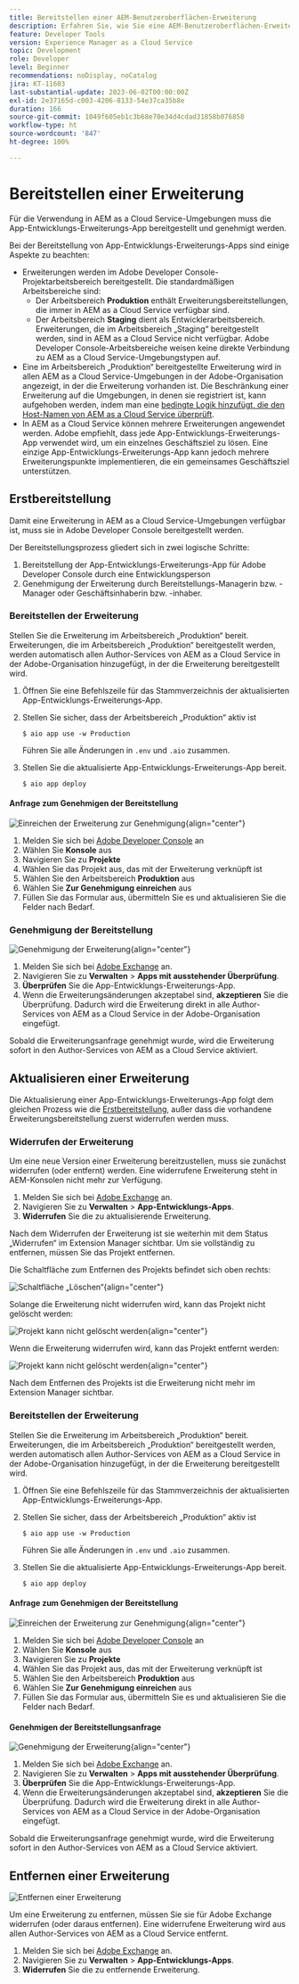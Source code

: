 ```yaml
---
title: Bereitstellen einer AEM-Benutzeroberflächen-Erweiterung
description: Erfahren Sie, wie Sie eine AEM-Benutzeroberflächen-Erweiterung bereitstellen.
feature: Developer Tools
version: Experience Manager as a Cloud Service
topic: Development
role: Developer
level: Beginner
recommendations: noDisplay, noCatalog
jira: KT-11603
last-substantial-update: 2023-06-02T00:00:00Z
exl-id: 2e37165d-c003-4206-8133-54e37ca35b8e
duration: 166
source-git-commit: 1049f605eb1c3b68e70e34d4cdad31858b076858
workflow-type: ht
source-wordcount: '847'
ht-degree: 100%

---
```


# Bereitstellen einer Erweiterung

Für die Verwendung in AEM as a Cloud Service-Umgebungen muss die App-Entwicklungs-Erweiterungs-App bereitgestellt und genehmigt werden.

Bei der Bereitstellung von App-Entwicklungs-Erweiterungs-Apps sind einige Aspekte zu beachten:

+ Erweiterungen werden im Adobe Developer Console-Projektarbeitsbereich bereitgestellt. Die standardmäßigen Arbeitsbereiche sind:
   + Der Arbeitsbereich __Produktion__ enthält Erweiterungsbereitstellungen, die immer in AEM as a Cloud Service verfügbar sind.
   + Der Arbeitsbereich __Staging__ dient als Entwicklerarbeitsbereich. Erweiterungen, die im Arbeitsbereich „Staging“ bereitgestellt werden, sind in AEM as a Cloud Service nicht verfügbar.
Adobe Developer Console-Arbeitsbereiche weisen keine direkte Verbindung zu AEM as a Cloud Service-Umgebungstypen auf.
+ Eine im Arbeitsbereich „Produktion“ bereitgestellte Erweiterung wird in allen AEM as a Cloud Service-Umgebungen in der Adobe-Organisation angezeigt, in der die Erweiterung vorhanden ist.
Die Beschränkung einer Erweiterung auf die Umgebungen, in denen sie registriert ist, kann aufgehoben werden, indem man eine [bedingte Logik hinzufügt, die den Host-Namen von AEM as a Cloud Service überprüft](https://developer.adobe.com/uix/docs/guides/publication/#enabling-extension-only-on-specific-aem-environments).
+ In AEM as a Cloud Service können mehrere Erweiterungen angewendet werden. Adobe empfiehlt, dass jede App-Entwicklungs-Erweiterungs-App verwendet wird, um ein einzelnes Geschäftsziel zu lösen. Eine einzige App-Entwicklungs-Erweiterungs-App kann jedoch mehrere Erweiterungspunkte implementieren, die ein gemeinsames Geschäftsziel unterstützen.

## Erstbereitstellung

Damit eine Erweiterung in AEM as a Cloud Service-Umgebungen verfügbar ist, muss sie in Adobe Developer Console bereitgestellt werden.

Der Bereitstellungsprozess gliedert sich in zwei logische Schritte:

1. Bereitstellung der App-Entwicklungs-Erweiterungs-App für Adobe Developer Console durch eine Entwicklungsperson
1. Genehmigung der Erweiterung durch Bereitstellungs-Managerin bzw. -Manager oder Geschäftsinhaberin bzw. -inhaber.

### Bereitstellen der Erweiterung

Stellen Sie die Erweiterung im Arbeitsbereich „Produktion“ bereit. Erweiterungen, die im Arbeitsbereich „Produktion“ bereitgestellt werden, werden automatisch allen Author-Services von AEM as a Cloud Service in der Adobe-Organisation hinzugefügt, in der die Erweiterung bereitgestellt wird.

1. Öffnen Sie eine Befehlszeile für das Stammverzeichnis der aktualisierten App-Entwicklungs-Erweiterungs-App.
1. Stellen Sie sicher, dass der Arbeitsbereich „Produktion“ aktiv ist

   ```shell
   $ aio app use -w Production
   ```

   Führen Sie alle Änderungen in `.env` und `.aio` zusammen.

1. Stellen Sie die aktualisierte App-Entwicklungs-Erweiterungs-App bereit.

   ```shell
   $ aio app deploy
   ```

#### Anfrage zum Genehmigen der Bereitstellung

![Einreichen der Erweiterung zur Genehmigung](./assets/deploy/submit-for-approval.png){align="center"}

1. Melden Sie sich bei [Adobe Developer Console](https://developer.adobe.com) an
1. Wählen Sie __Konsole__ aus
1. Navigieren Sie zu __Projekte__
1. Wählen Sie das Projekt aus, das mit der Erweiterung verknüpft ist
1. Wählen Sie den Arbeitsbereich __Produktion__ aus
1. Wählen Sie __Zur Genehmigung einreichen__ aus
1. Füllen Sie das Formular aus, übermitteln Sie es und aktualisieren Sie die Felder nach Bedarf.

### Genehmigung der Bereitstellung

![Genehmigung der Erweiterung](./assets/deploy/adobe-exchange.png){align="center"}

1. Melden Sie sich bei [Adobe Exchange](https://exchange.adobe.com/) an.
1. Navigieren Sie zu __Verwalten__ > __Apps mit ausstehender Überprüfung__.
1. __Überprüfen__ Sie die App-Entwicklungs-Erweiterungs-App.
1. Wenn die Erweiterungsänderungen akzeptabel sind, __akzeptieren__ Sie die Überprüfung. Dadurch wird die Erweiterung direkt in alle Author-Services von AEM as a Cloud Service in der Adobe-Organisation eingefügt.

Sobald die Erweiterungsanfrage genehmigt wurde, wird die Erweiterung sofort in den Author-Services von AEM as a Cloud Service aktiviert.

## Aktualisieren einer Erweiterung

Die Aktualisierung einer App-Entwicklungs-Erweiterungs-App folgt dem gleichen Prozess wie die [Erstbereitstellung](#initial-deployment), außer dass die vorhandene Erweiterungsbereitstellung zuerst widerrufen werden muss.

### Widerrufen der Erweiterung

Um eine neue Version einer Erweiterung bereitzustellen, muss sie zunächst widerrufen (oder entfernt) werden. Eine widerrufene Erweiterung steht in AEM-Konsolen nicht mehr zur Verfügung.

1. Melden Sie sich bei [Adobe Exchange](https://exchange.adobe.com/) an.
1. Navigieren Sie zu __Verwalten__ > __App-Entwicklungs-Apps__.
1. __Widerrufen__ Sie die zu aktualisierende Erweiterung.

Nach dem Widerrufen der Erweiterung ist sie weiterhin mit dem Status „Widerrufen“ im Extension Manager sichtbar. Um sie vollständig zu entfernen, müssen Sie das Projekt entfernen.

Die Schaltfläche zum Entfernen des Projekts befindet sich oben rechts:

![Schaltfläche „Löschen“](./assets/deploy/extension-delete-button.png){align="center"}

Solange die Erweiterung nicht widerrufen wird, kann das Projekt nicht gelöscht werden:

![Projekt kann nicht gelöscht werden](./assets/deploy/extension-can-not-delete-project.png){align="center"}

Wenn die Erweiterung widerrufen wird, kann das Projekt entfernt werden:

![Projekt kann nicht gelöscht werden](./assets/deploy/extension-delete-procject.png){align="center"}

Nach dem Entfernen des Projekts ist die Erweiterung nicht mehr im Extension Manager sichtbar.

### Bereitstellen der Erweiterung

Stellen Sie die Erweiterung im Arbeitsbereich „Produktion“ bereit. Erweiterungen, die im Arbeitsbereich „Produktion“ bereitgestellt werden, werden automatisch allen Author-Services von AEM as a Cloud Service in der Adobe-Organisation hinzugefügt, in der die Erweiterung bereitgestellt wird.

1. Öffnen Sie eine Befehlszeile für das Stammverzeichnis der aktualisierten App-Entwicklungs-Erweiterungs-App.
1. Stellen Sie sicher, dass der Arbeitsbereich „Produktion“ aktiv ist

   ```shell
   $ aio app use -w Production
   ```

   Führen Sie alle Änderungen in `.env` und `.aio` zusammen.

1. Stellen Sie die aktualisierte App-Entwicklungs-Erweiterungs-App bereit.

   ```shell
   $ aio app deploy
   ```

#### Anfrage zum Genehmigen der Bereitstellung

![Einreichen der Erweiterung zur Genehmigung](./assets/deploy/submit-for-approval.png){align="center"}

1. Melden Sie sich bei [Adobe Developer Console](https://developer.adobe.com) an
1. Wählen Sie __Konsole__ aus
1. Navigieren Sie zu __Projekte__
1. Wählen Sie das Projekt aus, das mit der Erweiterung verknüpft ist
1. Wählen Sie den Arbeitsbereich __Produktion__ aus
1. Wählen Sie __Zur Genehmigung einreichen__ aus
1. Füllen Sie das Formular aus, übermitteln Sie es und aktualisieren Sie die Felder nach Bedarf.

#### Genehmigen der Bereitstellungsanfrage

![Genehmigung der Erweiterung](./assets/deploy/adobe-exchange.png){align="center"}

1. Melden Sie sich bei [Adobe Exchange](https://exchange.adobe.com/) an.
1. Navigieren Sie zu __Verwalten__ > __Apps mit ausstehender Überprüfung__.
1. __Überprüfen__ Sie die App-Entwicklungs-Erweiterungs-App.
1. Wenn die Erweiterungsänderungen akzeptabel sind, __akzeptieren__ Sie die Überprüfung. Dadurch wird die Erweiterung direkt in alle Author-Services von AEM as a Cloud Service in der Adobe-Organisation eingefügt.

Sobald die Erweiterungsanfrage genehmigt wurde, wird die Erweiterung sofort in den Author-Services von AEM as a Cloud Service aktiviert.

## Entfernen einer Erweiterung

![Entfernen einer Erweiterung](./assets/deploy/revoke.png)

Um eine Erweiterung zu entfernen, müssen Sie sie für Adobe Exchange widerrufen (oder daraus entfernen). Eine widerrufene Erweiterung wird aus allen Author-Services von AEM as a Cloud Service entfernt.

1. Melden Sie sich bei [Adobe Exchange](https://exchange.adobe.com/) an.
1. Navigieren Sie zu __Verwalten__ > __App-Entwicklungs-Apps__.
1. __Widerrufen__ Sie die zu entfernende Erweiterung.
